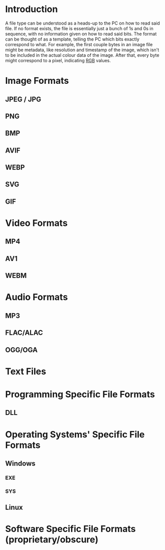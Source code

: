 # Introduction

A file type can be understood as a heads-up to the PC on how to read said file. If no format exists, the file is essentially just a bunch of 1s and 0s in sequence, with no information given on how to read said bits. The format can be thought of as a template, telling the PC which bits exactly correspond to what. For example, the first couple bytes in an image file might be metadata, like resolution and timestamp of the image, which isn't to be included in the actual colour data of the image. After that, every byte might correspond to a pixel, indicating [RGB](../00%20-%20Hardware/Displays.md) values. 

# Image Formats

## JPEG / JPG

## PNG

## BMP

## AVIF

## WEBP

## SVG

## GIF

# Video Formats

## MP4

## AV1

## WEBM

# Audio Formats

## MP3

## FLAC/ALAC

## OGG/OGA

# Text Files

# Programming Specific File Formats

## DLL

# Operating Systems' Specific File Formats

## Windows

### EXE

### SYS

## Linux

# Software Specific File Formats (proprietary/obscure)